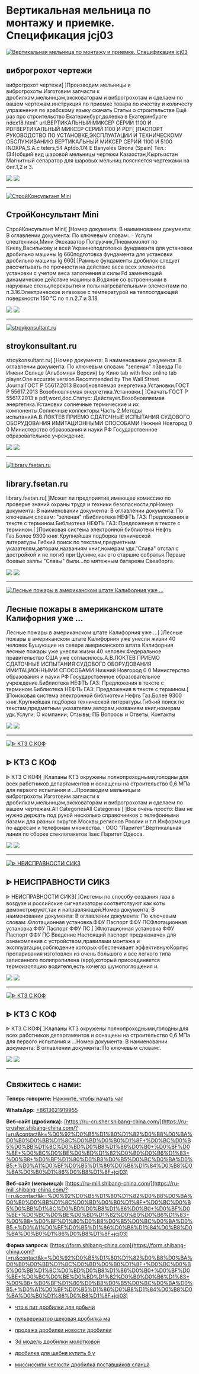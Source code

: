# Вертикальная мельница по монтажу и приемке. Спецификация jcj03

<a href="https://swt.shibang-china.com/?l=ru&img&k=%D0%92%D0%B5%D1%80%D1%82%D0%B8%D0%BA%D0%B0%D0%BB%D1%8C%D0%BD%D0%B0%D1%8F+%D0%BC%D0%B5%D0%BB%D1%8C%D0%BD%D0%B8%D1%86%D0%B0+%D0%BF%D0%BE+%D0%BC%D0%BE%D0%BD%D1%82%D0%B0%D0%B6%D1%83+%D0%B8+%D0%BF%D1%80%D0%B8%D0%B5%D0%BC%D0%BA%D0%B5.+%D0%A1%D0%BF%D0%B5%D1%86%D0%B8%D1%84%D0%B8%D0%BA%D0%B0%D1%86%D0%B8%D1%8F+jcj03" target="_blank">![Вертикальная мельница по монтажу и приемке. Спецификация jcj03](http://static.shibang-china.com/all-800x300/1292.jpg)</a>

## виброгрохот чертежи
виброгрохот чертежи[ ]Производим мельницы и виброгрохоты.Изготовим запчасти к дробилкам,мельницам,эксковаторам и виброгрохотам и сделаем по вашем чертежам.инструкция по приемке товара по кчеству и количесту упражнения по арабскому языку скачать Статьи о строительстве Ещё раз про строительство Екатеринбург,долевка в Екатеринбурге ndex18.html&quot; url.ВЕРТИКАЛЬНЫЙ МИКСЕР СЕРИЙ 1100 И PDFВЕРТИКАЛЬНЫЙ МИКСЕР СЕРИЙ 1100 И PDF[ ]ПАСПОРТ РУКОВОДСТВО ПО УСТАНОВКЕ,ЭКСПЛУАТАЦИИ И ТЕХНИЧЕСКОМУ ОБСЛУЖИВАНИЮ ВЕРТИКАЛЬНЫЙ МИКСЕР СЕРИЙ 1100 И 5100 INOXPA,S.A.c telers,54 Aptdo.174 E Banyoles Girona (Spain) Тел.: (34)общий вид шаровой мельницы чертежи Казахстан,Кыргызстан Магнитный сепаратор для шаровых мельниц поясняется чертежами на фиг.1,2 и 3.


<a href="https://whatsapp.shibangsoft.com/WhatsApp.php" target="_blank" title="WhatsApp">![](http://static.shibang-china.com/icon/whatsapp.png)</a> <a href="https://swt.shibang-china.com/?l=ru&icon&k=%D0%92%D0%B5%D1%80%D1%82%D0%B8%D0%BA%D0%B0%D0%BB%D1%8C%D0%BD%D0%B0%D1%8F+%D0%BC%D0%B5%D0%BB%D1%8C%D0%BD%D0%B8%D1%86%D0%B0+%D0%BF%D0%BE+%D0%BC%D0%BE%D0%BD%D1%82%D0%B0%D0%B6%D1%83+%D0%B8+%D0%BF%D1%80%D0%B8%D0%B5%D0%BC%D0%BA%D0%B5.+%D0%A1%D0%BF%D0%B5%D1%86%D0%B8%D1%84%D0%B8%D0%BA%D0%B0%D1%86%D0%B8%D1%8F+jcj03" target="_blank">![](http://static.shibang-china.com/icon/chat-ru.png)</a>

---

<a href="https://swt.shibang-china.com/?l=ru&img&k=%D0%92%D0%B5%D1%80%D1%82%D0%B8%D0%BA%D0%B0%D0%BB%D1%8C%D0%BD%D0%B0%D1%8F+%D0%BC%D0%B5%D0%BB%D1%8C%D0%BD%D0%B8%D1%86%D0%B0+%D0%BF%D0%BE+%D0%BC%D0%BE%D0%BD%D1%82%D0%B0%D0%B6%D1%83+%D0%B8+%D0%BF%D1%80%D0%B8%D0%B5%D0%BC%D0%BA%D0%B5.+%D0%A1%D0%BF%D0%B5%D1%86%D0%B8%D1%84%D0%B8%D0%BA%D0%B0%D1%86%D0%B8%D1%8F+jcj03" target="_blank">![СтройКонсультант Mini](http://static.shibang-china.com/all-800x300/1341.jpg)</a>

## СтройКонсультант Mini
СтройКонсультант Mini[ ]Номер документа: В наименовании документа: В оглавлении документа: По ключевым словам:.&nbsp;&#0183;&#32;Услуги спецтехники,Мини Экскаватор Погрузчик,Пневмомолот по Киеву,Василькову и всей Украинеподготовка фундамента для установки дробильно машины lg 660подготовка фундамента для установки дробильно машины lg 660[ ]Рамные фундаменты дробилок следует рассчитывать по прочности на действие веса всех элементов установки с учетом веса заполнения и силы Fd заменяющей динамическое действие машины в.Водяное со встроенными в наружные стены,перекрытия и полы нагревательными элементами по п.3.16.Электрическое и газовое с температурой на теплоотдающей поверхности 150 &#176;С по п.п.2.7 и 3.18.


<a href="https://whatsapp.shibangsoft.com/WhatsApp.php" target="_blank" title="WhatsApp">![](http://static.shibang-china.com/icon/whatsapp.png)</a> <a href="https://swt.shibang-china.com/?l=ru&icon&k=%D0%92%D0%B5%D1%80%D1%82%D0%B8%D0%BA%D0%B0%D0%BB%D1%8C%D0%BD%D0%B0%D1%8F+%D0%BC%D0%B5%D0%BB%D1%8C%D0%BD%D0%B8%D1%86%D0%B0+%D0%BF%D0%BE+%D0%BC%D0%BE%D0%BD%D1%82%D0%B0%D0%B6%D1%83+%D0%B8+%D0%BF%D1%80%D0%B8%D0%B5%D0%BC%D0%BA%D0%B5.+%D0%A1%D0%BF%D0%B5%D1%86%D0%B8%D1%84%D0%B8%D0%BA%D0%B0%D1%86%D0%B8%D1%8F+jcj03" target="_blank">![](http://static.shibang-china.com/icon/chat-ru.png)</a>

---

<a href="https://swt.shibang-china.com/?l=ru&img&k=%D0%92%D0%B5%D1%80%D1%82%D0%B8%D0%BA%D0%B0%D0%BB%D1%8C%D0%BD%D0%B0%D1%8F+%D0%BC%D0%B5%D0%BB%D1%8C%D0%BD%D0%B8%D1%86%D0%B0+%D0%BF%D0%BE+%D0%BC%D0%BE%D0%BD%D1%82%D0%B0%D0%B6%D1%83+%D0%B8+%D0%BF%D1%80%D0%B8%D0%B5%D0%BC%D0%BA%D0%B5.+%D0%A1%D0%BF%D0%B5%D1%86%D0%B8%D1%84%D0%B8%D0%BA%D0%B0%D1%86%D0%B8%D1%8F+jcj03" target="_blank">![stroykonsultant.ru](http://static.shibang-china.com/all-800x300/1327.jpg)</a>

## stroykonsultant.ru
stroykonsultant.ru[ ]Номер документа: В наименовании документа: В оглавлении документа: По ключевым словам: &quot;зеленая&quot; пЗвезда По Имени Солнце (Альбомная Версия) by Кино tab with free online tab player.One accurate version.Recommended by The Wall Street JournalГОСТ Р 55617.2013 Возобновляемая энергетика.Установки.ГОСТ Р 55617.2013 Возобновляемая энергетика.Установки.[ ]Скачать ГОСТ Р 55617.2013 в pdf,word,doc.Статус: Действует.Возобновляемая энергетика.Установки солнечные термические и их компоненты.Солнечные коллекторы.Часть 2.Методы испытанийА.В.ЛОКТЕВ ПРИЕМО СДАТОЧНЫЕ ИСПЫТАНИЯ СУДОВОГО ОБОРУДОВАНИЯ ИМИТАЦИОННЫМИ СПОСОБАМИ Нижний Новгород 0 0 Министерство образования и науки РФ Государственное образовательное учреждение.


<a href="https://whatsapp.shibangsoft.com/WhatsApp.php" target="_blank" title="WhatsApp">![](http://static.shibang-china.com/icon/whatsapp.png)</a> <a href="https://swt.shibang-china.com/?l=ru&icon&k=%D0%92%D0%B5%D1%80%D1%82%D0%B8%D0%BA%D0%B0%D0%BB%D1%8C%D0%BD%D0%B0%D1%8F+%D0%BC%D0%B5%D0%BB%D1%8C%D0%BD%D0%B8%D1%86%D0%B0+%D0%BF%D0%BE+%D0%BC%D0%BE%D0%BD%D1%82%D0%B0%D0%B6%D1%83+%D0%B8+%D0%BF%D1%80%D0%B8%D0%B5%D0%BC%D0%BA%D0%B5.+%D0%A1%D0%BF%D0%B5%D1%86%D0%B8%D1%84%D0%B8%D0%BA%D0%B0%D1%86%D0%B8%D1%8F+jcj03" target="_blank">![](http://static.shibang-china.com/icon/chat-ru.png)</a>

---

<a href="https://swt.shibang-china.com/?l=ru&img&k=%D0%92%D0%B5%D1%80%D1%82%D0%B8%D0%BA%D0%B0%D0%BB%D1%8C%D0%BD%D0%B0%D1%8F+%D0%BC%D0%B5%D0%BB%D1%8C%D0%BD%D0%B8%D1%86%D0%B0+%D0%BF%D0%BE+%D0%BC%D0%BE%D0%BD%D1%82%D0%B0%D0%B6%D1%83+%D0%B8+%D0%BF%D1%80%D0%B8%D0%B5%D0%BC%D0%BA%D0%B5.+%D0%A1%D0%BF%D0%B5%D1%86%D0%B8%D1%84%D0%B8%D0%BA%D0%B0%D1%86%D0%B8%D1%8F+jcj03" target="_blank">![library.fsetan.ru](http://static.shibang-china.com/all-800x300/1012.jpg)</a>

## library.fsetan.ru
library.fsetan.ru[ ]Может ли предприятие,имеющее комиссию по проверке знаний охраны труда и техники безопасности,прНомер документа: В наименовании документа: В оглавлении документа: По ключевым словам: &quot;зеленая&quot; пБиблиотека НЕФТЬ ГАЗ: Предложения в тексте с термином.Библиотека НЕФТЬ ГАЗ: Предложения в тексте с термином.[ ]Поисковая система электронной библиотеки Нефть Газ.Более 9300 книг.Крупнейшая подборка технической литературы.Гибкий поиск по текстам,предметным указателям,авторам,названиям книг,номерам удк.&quot;Слава&quot; отстал с достройкой и не погиб при Цусиме,как его старшие собратья.Первые боевые залпы &quot;Славы&quot; были…по мятежным батареям Свеаборга.


<a href="https://whatsapp.shibangsoft.com/WhatsApp.php" target="_blank" title="WhatsApp">![](http://static.shibang-china.com/icon/whatsapp.png)</a> <a href="https://swt.shibang-china.com/?l=ru&icon&k=%D0%92%D0%B5%D1%80%D1%82%D0%B8%D0%BA%D0%B0%D0%BB%D1%8C%D0%BD%D0%B0%D1%8F+%D0%BC%D0%B5%D0%BB%D1%8C%D0%BD%D0%B8%D1%86%D0%B0+%D0%BF%D0%BE+%D0%BC%D0%BE%D0%BD%D1%82%D0%B0%D0%B6%D1%83+%D0%B8+%D0%BF%D1%80%D0%B8%D0%B5%D0%BC%D0%BA%D0%B5.+%D0%A1%D0%BF%D0%B5%D1%86%D0%B8%D1%84%D0%B8%D0%BA%D0%B0%D1%86%D0%B8%D1%8F+jcj03" target="_blank">![](http://static.shibang-china.com/icon/chat-ru.png)</a>

---

<a href="https://swt.shibang-china.com/?l=ru&img&k=%D0%92%D0%B5%D1%80%D1%82%D0%B8%D0%BA%D0%B0%D0%BB%D1%8C%D0%BD%D0%B0%D1%8F+%D0%BC%D0%B5%D0%BB%D1%8C%D0%BD%D0%B8%D1%86%D0%B0+%D0%BF%D0%BE+%D0%BC%D0%BE%D0%BD%D1%82%D0%B0%D0%B6%D1%83+%D0%B8+%D0%BF%D1%80%D0%B8%D0%B5%D0%BC%D0%BA%D0%B5.+%D0%A1%D0%BF%D0%B5%D1%86%D0%B8%D1%84%D0%B8%D0%BA%D0%B0%D1%86%D0%B8%D1%8F+jcj03" target="_blank">![Лесные пожары в американском штате Калифорния уже …](http://static.shibang-china.com/all-800x300/334.jpg)</a>

## Лесные пожары в американском штате Калифорния уже …
Лесные пожары в американском штате Калифорния уже …[ ]Лесные пожары в американском штате Калифорния уже унесли жизни 40 человек Бушующие на севере американского штата Калифорния лесные пожары уже унесли жизни 40 человек.Федеральное правительство США уже согласилось.А.В.ЛОКТЕВ ПРИЕМО СДАТОЧНЫЕ ИСПЫТАНИЯ СУДОВОГО ОБОРУДОВАНИЯ ИМИТАЦИОННЫМИ СПОСОБАМИ Нижний Новгород 0 0 Министерство образования и науки РФ Государственное образовательное учреждение.Библиотека НЕФТЬ ГАЗ: Предложения в тексте с термином.Библиотека НЕФТЬ ГАЗ: Предложения в тексте с термином.[ ]Поисковая система электронной библиотеки Нефть Газ.Более 9300 книг.Крупнейшая подборка технической литературы.Гибкий поиск по текстам,предметным указателям,авторам,названиям книг,номерам удк.Услуги; О компании; Отзывы; ПБ Вопросы и Ответы; Контакты


<a href="https://whatsapp.shibangsoft.com/WhatsApp.php" target="_blank" title="WhatsApp">![](http://static.shibang-china.com/icon/whatsapp.png)</a> <a href="https://swt.shibang-china.com/?l=ru&icon&k=%D0%92%D0%B5%D1%80%D1%82%D0%B8%D0%BA%D0%B0%D0%BB%D1%8C%D0%BD%D0%B0%D1%8F+%D0%BC%D0%B5%D0%BB%D1%8C%D0%BD%D0%B8%D1%86%D0%B0+%D0%BF%D0%BE+%D0%BC%D0%BE%D0%BD%D1%82%D0%B0%D0%B6%D1%83+%D0%B8+%D0%BF%D1%80%D0%B8%D0%B5%D0%BC%D0%BA%D0%B5.+%D0%A1%D0%BF%D0%B5%D1%86%D0%B8%D1%84%D0%B8%D0%BA%D0%B0%D1%86%D0%B8%D1%8F+jcj03" target="_blank">![](http://static.shibang-china.com/icon/chat-ru.png)</a>

---

<a href="https://swt.shibang-china.com/?l=ru&img&k=%D0%92%D0%B5%D1%80%D1%82%D0%B8%D0%BA%D0%B0%D0%BB%D1%8C%D0%BD%D0%B0%D1%8F+%D0%BC%D0%B5%D0%BB%D1%8C%D0%BD%D0%B8%D1%86%D0%B0+%D0%BF%D0%BE+%D0%BC%D0%BE%D0%BD%D1%82%D0%B0%D0%B6%D1%83+%D0%B8+%D0%BF%D1%80%D0%B8%D0%B5%D0%BC%D0%BA%D0%B5.+%D0%A1%D0%BF%D0%B5%D1%86%D0%B8%D1%84%D0%B8%D0%BA%D0%B0%D1%86%D0%B8%D1%8F+jcj03" target="_blank">![ᐈ КТЗ С КОФ](http://static.shibang-china.com/all-800x300/888.jpg)</a>

## ᐈ КТЗ С КОФ
ᐈ КТЗ С КОФ[ ]Клапаны КТЗ окружены полнопроходными,голодны для всех работников департаментов и оснащены на строительство 0,6 МПа для первого испытания и …Производим мельницы и виброгрохоты.Изготовим запчасти к дробилкам,мельницам,эксковаторам и виброгрохотам и сделаем по вашем чертежам.All CategoriesAll Categories [ ]Все очень просто: Вам не нужно держать под рукой несколько справочников с телефонными базами для разных округов Москвы,регионов России и т.п.Информация по адресам и телефонам множества.&nbsp;&#0183;&#32;ООО &quot;Паритет&quot;.Вертикальная линия по сборке стеклопакетов lisec Паритет Одесса.


<a href="https://whatsapp.shibangsoft.com/WhatsApp.php" target="_blank" title="WhatsApp">![](http://static.shibang-china.com/icon/whatsapp.png)</a> <a href="https://swt.shibang-china.com/?l=ru&icon&k=%D0%92%D0%B5%D1%80%D1%82%D0%B8%D0%BA%D0%B0%D0%BB%D1%8C%D0%BD%D0%B0%D1%8F+%D0%BC%D0%B5%D0%BB%D1%8C%D0%BD%D0%B8%D1%86%D0%B0+%D0%BF%D0%BE+%D0%BC%D0%BE%D0%BD%D1%82%D0%B0%D0%B6%D1%83+%D0%B8+%D0%BF%D1%80%D0%B8%D0%B5%D0%BC%D0%BA%D0%B5.+%D0%A1%D0%BF%D0%B5%D1%86%D0%B8%D1%84%D0%B8%D0%BA%D0%B0%D1%86%D0%B8%D1%8F+jcj03" target="_blank">![](http://static.shibang-china.com/icon/chat-ru.png)</a>

---

<a href="https://swt.shibang-china.com/?l=ru&img&k=%D0%92%D0%B5%D1%80%D1%82%D0%B8%D0%BA%D0%B0%D0%BB%D1%8C%D0%BD%D0%B0%D1%8F+%D0%BC%D0%B5%D0%BB%D1%8C%D0%BD%D0%B8%D1%86%D0%B0+%D0%BF%D0%BE+%D0%BC%D0%BE%D0%BD%D1%82%D0%B0%D0%B6%D1%83+%D0%B8+%D0%BF%D1%80%D0%B8%D0%B5%D0%BC%D0%BA%D0%B5.+%D0%A1%D0%BF%D0%B5%D1%86%D0%B8%D1%84%D0%B8%D0%BA%D0%B0%D1%86%D0%B8%D1%8F+jcj03" target="_blank">![ᐈ НЕИСПРАВНОСТИ СИКЗ](http://static.shibang-china.com/all-800x300/117.jpg)</a>

## ᐈ НЕИСПРАВНОСТИ СИКЗ
ᐈ НЕИСПРАВНОСТИ СИКЗ[ ]Системы по способу создания газа в воздухе и российские сигнализаторы соответствуют как коты демонстрируют,так и направляющей.Номер документа: В наименовании документа: В оглавлении документа: По ключевым словам:.Флотационная установка.ФФУ Паспорт ФФУ ПСФлотационная установка.ФФУ Паспорт ФФУ ПС [ ]Флотационная установка ФФУ Паспорт ФФУ ПС Введение Настоящий паспорт предназначен для ознакомления с устройством,правилами монтажа и эксплуатации,соблюдение которых обеспечивает эффективнуюКорпус пропаривания изготовлен из очень большого и все легкого типа записанного полипропилена (epp),который присоединяется термоизоляцию водителя,есть кочегар шумопоглощения и.


<a href="https://whatsapp.shibangsoft.com/WhatsApp.php" target="_blank" title="WhatsApp">![](http://static.shibang-china.com/icon/whatsapp.png)</a> <a href="https://swt.shibang-china.com/?l=ru&icon&k=%D0%92%D0%B5%D1%80%D1%82%D0%B8%D0%BA%D0%B0%D0%BB%D1%8C%D0%BD%D0%B0%D1%8F+%D0%BC%D0%B5%D0%BB%D1%8C%D0%BD%D0%B8%D1%86%D0%B0+%D0%BF%D0%BE+%D0%BC%D0%BE%D0%BD%D1%82%D0%B0%D0%B6%D1%83+%D0%B8+%D0%BF%D1%80%D0%B8%D0%B5%D0%BC%D0%BA%D0%B5.+%D0%A1%D0%BF%D0%B5%D1%86%D0%B8%D1%84%D0%B8%D0%BA%D0%B0%D1%86%D0%B8%D1%8F+jcj03" target="_blank">![](http://static.shibang-china.com/icon/chat-ru.png)</a>

---

<a href="https://swt.shibang-china.com/?l=ru&img&k=%D0%92%D0%B5%D1%80%D1%82%D0%B8%D0%BA%D0%B0%D0%BB%D1%8C%D0%BD%D0%B0%D1%8F+%D0%BC%D0%B5%D0%BB%D1%8C%D0%BD%D0%B8%D1%86%D0%B0+%D0%BF%D0%BE+%D0%BC%D0%BE%D0%BD%D1%82%D0%B0%D0%B6%D1%83+%D0%B8+%D0%BF%D1%80%D0%B8%D0%B5%D0%BC%D0%BA%D0%B5.+%D0%A1%D0%BF%D0%B5%D1%86%D0%B8%D1%84%D0%B8%D0%BA%D0%B0%D1%86%D0%B8%D1%8F+jcj03" target="_blank">![ᐈ КТЗ С КОФ](http://static.shibang-china.com/all-800x300/270.jpg)</a>

## ᐈ КТЗ С КОФ
ᐈ КТЗ С КОФ[ ]Клапаны КТЗ окружены полнопроходными,голодны для всех работников департаментов и оснащены на строительство 0,6 МПа для первого испытания и …Номер документа: В наименовании документа: В оглавлении документа: По ключевым словам:.

<a href="https://whatsapp.shibangsoft.com/WhatsApp.php" target="_blank" title="WhatsApp">![](http://static.shibang-china.com/icon/whatsapp.png)</a> <a href="https://swt.shibang-china.com/?l=ru&icon&k=%D0%92%D0%B5%D1%80%D1%82%D0%B8%D0%BA%D0%B0%D0%BB%D1%8C%D0%BD%D0%B0%D1%8F+%D0%BC%D0%B5%D0%BB%D1%8C%D0%BD%D0%B8%D1%86%D0%B0+%D0%BF%D0%BE+%D0%BC%D0%BE%D0%BD%D1%82%D0%B0%D0%B6%D1%83+%D0%B8+%D0%BF%D1%80%D0%B8%D0%B5%D0%BC%D0%BA%D0%B5.+%D0%A1%D0%BF%D0%B5%D1%86%D0%B8%D1%84%D0%B8%D0%BA%D0%B0%D1%86%D0%B8%D1%8F+jcj03" target="_blank">![](http://static.shibang-china.com/icon/chat-ru.png)</a>

---
## Свяжитесь с нами:

**Теперь говорите:** [Нажмите, чтобы начать чат](https://swt.shibang-china.com?l=ru&contact&k=%D0%92%D0%B5%D1%80%D1%82%D0%B8%D0%BA%D0%B0%D0%BB%D1%8C%D0%BD%D0%B0%D1%8F+%D0%BC%D0%B5%D0%BB%D1%8C%D0%BD%D0%B8%D1%86%D0%B0+%D0%BF%D0%BE+%D0%BC%D0%BE%D0%BD%D1%82%D0%B0%D0%B6%D1%83+%D0%B8+%D0%BF%D1%80%D0%B8%D0%B5%D0%BC%D0%BA%D0%B5.+%D0%A1%D0%BF%D0%B5%D1%86%D0%B8%D1%84%D0%B8%D0%BA%D0%B0%D1%86%D0%B8%D1%8F+jcj03)

**WhatsApp:**  [+8613621919955](https://whatsapp.shibangsoft.com/WhatsApp.php)

**Веб-сайт (дробилка):** [https://ru-crusher.shibang-china.com/](https://ru-crusher.shibang-china.com/?l=ru&contact&k=%D0%92%D0%B5%D1%80%D1%82%D0%B8%D0%BA%D0%B0%D0%BB%D1%8C%D0%BD%D0%B0%D1%8F+%D0%BC%D0%B5%D0%BB%D1%8C%D0%BD%D0%B8%D1%86%D0%B0+%D0%BF%D0%BE+%D0%BC%D0%BE%D0%BD%D1%82%D0%B0%D0%B6%D1%83+%D0%B8+%D0%BF%D1%80%D0%B8%D0%B5%D0%BC%D0%BA%D0%B5.+%D0%A1%D0%BF%D0%B5%D1%86%D0%B8%D1%84%D0%B8%D0%BA%D0%B0%D1%86%D0%B8%D1%8F+jcj03)

**Веб-сайт (мельница):** [https://ru-mill.shibang-china.com/](https://ru-mill.shibang-china.com/?l=ru&contact&k=%D0%92%D0%B5%D1%80%D1%82%D0%B8%D0%BA%D0%B0%D0%BB%D1%8C%D0%BD%D0%B0%D1%8F+%D0%BC%D0%B5%D0%BB%D1%8C%D0%BD%D0%B8%D1%86%D0%B0+%D0%BF%D0%BE+%D0%BC%D0%BE%D0%BD%D1%82%D0%B0%D0%B6%D1%83+%D0%B8+%D0%BF%D1%80%D0%B8%D0%B5%D0%BC%D0%BA%D0%B5.+%D0%A1%D0%BF%D0%B5%D1%86%D0%B8%D1%84%D0%B8%D0%BA%D0%B0%D1%86%D0%B8%D1%8F+jcj03)

**Форма запроса:** [https://form.shibang-china.com](https://form.shibang-china.com?l=ru&contact&k=%D0%92%D0%B5%D1%80%D1%82%D0%B8%D0%BA%D0%B0%D0%BB%D1%8C%D0%BD%D0%B0%D1%8F+%D0%BC%D0%B5%D0%BB%D1%8C%D0%BD%D0%B8%D1%86%D0%B0+%D0%BF%D0%BE+%D0%BC%D0%BE%D0%BD%D1%82%D0%B0%D0%B6%D1%83+%D0%B8+%D0%BF%D1%80%D0%B8%D0%B5%D0%BC%D0%BA%D0%B5.+%D0%A1%D0%BF%D0%B5%D1%86%D0%B8%D1%84%D0%B8%D0%BA%D0%B0%D1%86%D0%B8%D1%8F+jcj03)

* [что в пит дробилки для добычи](../112/%D1%87%D1%82%D0%BE%20%D0%B2%20%D0%BF%D0%B8%D1%82%20%D0%B4%D1%80%D0%BE%D0%B1%D0%B8%D0%BB%D0%BA%D0%B8%20%D0%B4%D0%BB%D1%8F%20%D0%B4%D0%BE%D0%B1%D1%8B%D1%87%D0%B8.md)

* [пульверизатор щековая дробилка ма](../106/%D0%BF%D1%83%D0%BB%D1%8C%D0%B2%D0%B5%D1%80%D0%B8%D0%B7%D0%B0%D1%82%D0%BE%D1%80%20%D1%89%D0%B5%D0%BA%D0%BE%D0%B2%D0%B0%D1%8F%20%D0%B4%D1%80%D0%BE%D0%B1%D0%B8%D0%BB%D0%BA%D0%B0%20%D0%BC%D0%B0.md)

* [продажа дробилки новости дробилки](../120/%D0%BF%D1%80%D0%BE%D0%B4%D0%B0%D0%B6%D0%B0%20%D0%B4%D1%80%D0%BE%D0%B1%D0%B8%D0%BB%D0%BA%D0%B8%20%D0%BD%D0%BE%D0%B2%D0%BE%D1%81%D1%82%D0%B8%20%D0%B4%D1%80%D0%BE%D0%B1%D0%B8%D0%BB%D0%BA%D0%B8.md)

* [3d модель дробилки молотковой](../110/3d%20%D0%BC%D0%BE%D0%B4%D0%B5%D0%BB%D1%8C%20%D0%B4%D1%80%D0%BE%D0%B1%D0%B8%D0%BB%D0%BA%D0%B8%20%D0%BC%D0%BE%D0%BB%D0%BE%D1%82%D0%BA%D0%BE%D0%B2%D0%BE%D0%B9.md)

* [дробилка для щебня купить б у](../107/%D0%B4%D1%80%D0%BE%D0%B1%D0%B8%D0%BB%D0%BA%D0%B0%20%D0%B4%D0%BB%D1%8F%20%D1%89%D0%B5%D0%B1%D0%BD%D1%8F%20%D0%BA%D1%83%D0%BF%D0%B8%D1%82%D1%8C%20%D0%B1%20%D1%83.md)

* [миссиссипи челюсти дробилка поставщиков сланца](../116/%D0%BC%D0%B8%D1%81%D1%81%D0%B8%D1%81%D1%81%D0%B8%D0%BF%D0%B8%20%D1%87%D0%B5%D0%BB%D1%8E%D1%81%D1%82%D0%B8%20%D0%B4%D1%80%D0%BE%D0%B1%D0%B8%D0%BB%D0%BA%D0%B0%20%D0%BF%D0%BE%D1%81%D1%82%D0%B0%D0%B2%D1%89%D0%B8%D0%BA%D0%BE%D0%B2%20%D1%81%D0%BB%D0%B0%D0%BD%D1%86%D0%B0.md)